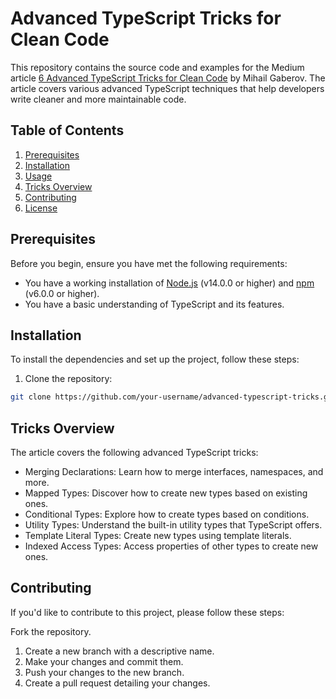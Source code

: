 # Advanced TypeScript Tricks for Clean Code

This repository contains the source code and examples for the Medium article [6 Advanced TypeScript Tricks for Clean Code](https://medium.com/@mvsg/6-advanced-typescript-tricks-for-clean-code-90cee774dbf3) by Mihail Gaberov. The article covers various advanced TypeScript techniques that help developers write cleaner and more maintainable code.

## Table of Contents

1. [Prerequisites](#prerequisites)
2. [Installation](#installation)
3. [Usage](#usage)
4. [Tricks Overview](#tricks-overview)
5. [Contributing](#contributing)
6. [License](#license)

## Prerequisites

Before you begin, ensure you have met the following requirements:

- You have a working installation of [Node.js](https://nodejs.org/en/) (v14.0.0 or higher) and [npm](https://www.npmjs.com/) (v6.0.0 or higher).
- You have a basic understanding of TypeScript and its features.

## Installation

To install the dependencies and set up the project, follow these steps:

1. Clone the repository:

```bash
git clone https://github.com/your-username/advanced-typescript-tricks.git
```

## Tricks Overview

The article covers the following advanced TypeScript tricks:

- Merging Declarations: Learn how to merge interfaces, namespaces, and more.
- Mapped Types: Discover how to create new types based on existing ones.
- Conditional Types: Explore how to create types based on conditions.
- Utility Types: Understand the built-in utility types that TypeScript offers.
- Template Literal Types: Create new types using template literals.
- Indexed Access Types: Access properties of other types to create new ones.

## Contributing

If you'd like to contribute to this project, please follow these steps:

Fork the repository.

1. Create a new branch with a descriptive name.
2. Make your changes and commit them.
3. Push your changes to the new branch.
4. Create a pull request detailing your changes.
